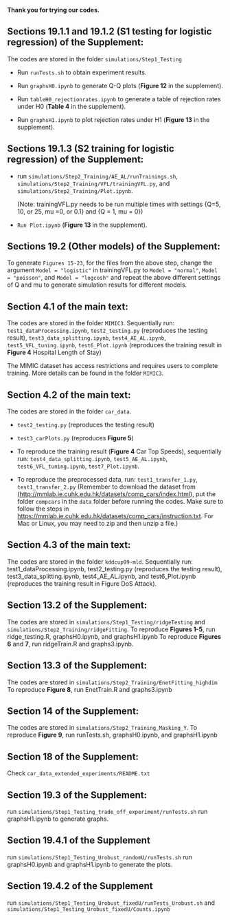 **Thank you for trying our codes.**

## Sections 19.1.1 and 19.1.2 (S1 testing for logistic regression) of the Supplement:

The codes are stored in the folder `simulations/Step1_Testing`

- Run `runTests.sh` to obtain experiment results.

- Run `graphsH0.ipynb` to generate Q-Q plots (**Figure 12** in the supplement).

- Run `tableH0_rejectionrates.ipynb` to generate a table of rejection rates under H0 (**Table 4** in the supplement).

- Run `graphsH1.ipynb` to plot rejection rates under H1 (**Figure 13** in the supplement). 

## Sections 19.1.3 (S2 training for logistic regression) of the Supplement:

- run `simulations/Step2_Training/AE_AL/runTrainings.sh`, `simulations/Step2_Training/VFL/trainingVFL.py`, and `simulations/Step2_Training/Plot.ipynb`.

  (Note: trainingVFL.py needs to be run multiple times with settings {Q=5, 10, or 25, mu =0, or 0.1} and {Q = 1, mu = 0})  

- `Run Plot.ipynb` (**Figure 13** in the supplement).

  
## Sections 19.2 (Other models) of the Supplement:
To generate `Figures 15-23`, for the files from the above step,
change the argument `Model = "logistic"`  in trainingVFL.py to `Model = "normal"`,  `Model = "poisson"`,  and `Model = "logcosh"` and repeat the
above different settings of Q and mu to generate simulation results for different models.

## Section 4.1 of the main text:

The codes are stored in the folder `MIMIC3`. 
Sequentially run: `test1_dataProcessing.ipynb`, `test2_testing.py` (reproduces the testing result), `test3_data_splitting.ipynb`, `test4_AE_AL.ipynb`, `test5_VFL_tuning.ipynb`, `test6_Plot.ipynb` (reproduces the training result in **Figure 4** Hospital Length of Stay)

The MIMIC dataset has access restrictions and requires users to complete training. More details can be found in the folder `MIMIC3`. 
## Section 4.2 of the main text:

The codes are stored in the folder `car_data`.

- `test2_testing.py` (reproduces the testing result)

- `test3_carPlots.py` (reproduces **Figure 5**)

- To reproduce the training result (**Figure 4** Car Top Speeds), sequentially run: `test4_data_splitting.ipynb`, `test5_AE_AL.ipynb`, `test6_VFL_tuning.ipynb`, `test7_Plot.ipynb`.

- To reproduce the preprocessed data, run: `test1_transfer_1.py`, `test1_transfer_2.py` (Remember to download the dataset from
(http://mmlab.ie.cuhk.edu.hk/datasets/comp_cars/index.html), put the folder `compcars` in the `data` folder before running the codes.
Make sure to follow the steps in https://mmlab.ie.cuhk.edu.hk/datasets/comp_cars/instruction.txt.
For Mac or Linux, you may need to zip and then unzip a file.)

## Section 4.3 of the main text:

The codes are stored in the folder `kddcup99-mld`.
Sequentially run: test1_dataProcessing.ipynb, test2_testing.py (reproduces the testing result), test3_data_splitting.ipynb, test4_AE_AL.ipynb, and test6_Plot.ipynb (reproduces the training result in Figure DoS Attack).

## Section 13.2 of the Supplement:

The codes are stored in `simulations/Step1_Testing/ridgeTesting` and `simulations/Step2_Training/ridgeFitting`.
To reproduce **Figures 1-5**, run ridge_testing.R, graphsH0.ipynb, and graphsH1.ipynb
To reproduce **Figures 6** and **7**, run ridgeTrain.R and graphs3.ipynb.

## Section 13.3 of the Supplement:

The codes are stored in `simulations/Step2_Training/EnetFitting_highdim`
To reproduce **Figure 8**, run EnetTrain.R and graphs3.ipynb

## Section 14 of the Supplement:

The codes are stored in `simulations/Step2_Training_Masking_Y`. 
To reproduce **Figure 9**, run runTests.sh, graphsH0.ipynb, and graphsH1.ipynb


## Section 18 of the Supplement:

Check `car_data_extended_experiments/README.txt`

## Section 19.3 of the Supplement:

run `simulations/Step1_Testing_trade_off_experiment/runTests.sh`
run graphsH1.ipynb to generate graphs.

## Section 19.4.1 of the Supplement

run `simulations/Step1_Testing_Urobust_randomU/runTests.sh`
run graphsH0.ipynb and graphsH1.ipynb to generate the plots.

## Section 19.4.2 of the Supplement
run `simulations/Step1_Testing_Urobust_fixedU/runTests_Urobust.sh`  and `simulations/Step1_Testing_Urobust_fixedU/Counts.ipynb`  

